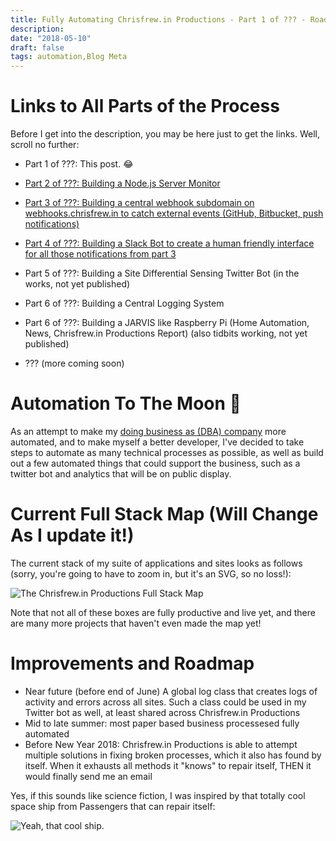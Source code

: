 ```yaml
---
title: Fully Automating Chrisfrew.in Productions - Part 1 of ??? - Roadmap and Links to Entire Process
description:
date: "2018-05-10"
draft: false
tags: automation,Blog Meta
---
```


# Links to All Parts of the Process

Before I get into the description, you may be here just to get the links. Well, scroll no further:

- Part 1 of ???: This post. 😂
- [Part 2 of ???: Building a Node.js Server Monitor](https://chrisfrew.in/blog/fully-automating-chrisfrew-in-productions-part-2-of-building-a-node-js-server-monitor/)
- [Part 3 of ???: Building a central webhook subdomain on webhooks.chrisfrew.in to catch external events (GitHub, Bitbucket, push notifications)](https://chrisfrew.in/blog/fully-automating-chrisfrew-in-productions-part-3-of-github-webhook-monitor/)
- [Part 4 of ???: Building a Slack Bot to create a human friendly interface for all those notifications from part 3](https://chrisfrew.in/blog/fully-automating-chrisfrew-in-productions-part-4-of-building-a-slack-bot/)
- Part 5 of ???: Building a Site Differential Sensing Twitter Bot (in the works, not yet published)
- Part 6 of ???: Building a Central Logging System
- Part 6 of ???: Building a JARVIS like Raspberry Pi (Home Automation, News, Chrisfrew.in Productions Report) (also tidbits working, not yet published)

- ??? (more coming soon)

# Automation To The Moon :rocket:

As an attempt to make my [doing business as (DBA) company](https://chrisfrew.in/blog/introducing-chrisfrewin-productions/) more automated, and to make myself a better developer, I've decided to take steps to automate as many technical processes as possible, as well as build out a few automated things that could support the business, such as a twitter bot and analytics that will be on public display.

# Current Full Stack Map (Will Change As I update it!)

The current stack of my suite of applications and sites looks as follows (sorry, you're going to have to zoom in, but it's an SVG, so no loss!):

![The Chrisfrew.in Productions Full Stack Map](full-stack-map.svg)

Note that not all of these boxes are fully productive and live yet, and there are many more projects that haven't even made the map yet!

# Improvements and Roadmap

- Near future (before end of June) A global log class that creates logs of activity and errors across all sites. Such a class could be used in my Twitter bot as well, at least shared across Chrisfrew.in Productions
- Mid to late summer: most paper based business processesed fully automated
- Before New Year 2018: Chrisfrew.in Productions is able to attempt multiple solutions in fixing broken processes, which it also has found by itself. When it exhausts all methods it "knows" to repair itself, THEN it would finally send me an email

Yes, if this sounds like science fiction, I was inspired by that totally cool space ship from Passengers that can repair itself:

![Yeah, that cool ship.](passengers-ship.gif)
